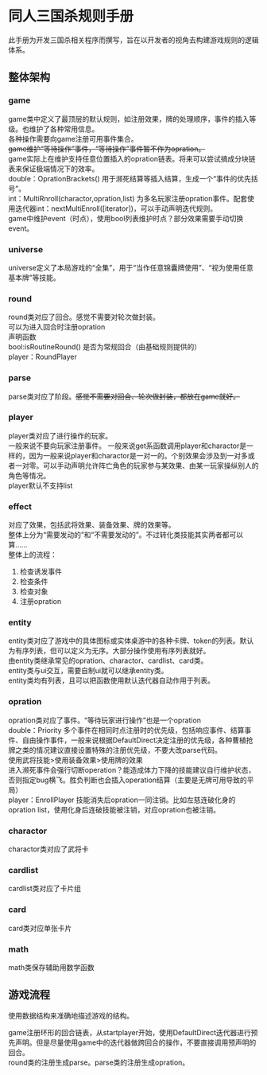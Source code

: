 # 同人三国杀规则手册
此手册为开发三国杀相关程序而撰写，旨在以开发者的视角去构建游戏规则的逻辑体系。

## 整体架构

### game
game类中定义了最顶层的默认规则，如注册效果，牌的处理顺序，事件的插入等级。也维护了各种常用信息。  
各种操作需要向game注册可用事件集合。  
~~game维护“等待操作”事件，“等待操作”事件暂不作为opration。~~  
game实际上在维护支持任意位置插入的opration链表。将来可以尝试搞成分块链表来保证极端情况下的效率。  
double：OprationBrackets() 用于濒死结算等插入结算，生成一个“事件的优先括号”。  
int：MultiRnroll(charactor,opration,list<player>) 为多名玩家注册opration事件。配套使用迭代器int：nextMultiEnroll(\[iterator])，可以手动声明迭代规则。  
game中维护event（时点），使用bool列表维护时点？部分效果需要手动切换event。

### universe
universe定义了本局游戏的“全集”，用于“当作任意锦囊牌使用”、“视为使用任意基本牌”等技能。

### round
round类对应了回合。感觉不需要对轮次做封装。  
可以为进入回合时注册opration  
声明函数  
bool:isRoutineRound()  是否为常规回合（由基础规则提供的）  
player：RoundPlayer  

### parse
parse类对应了阶段。~~感觉不需要对回合、轮次做封装，都放在game就好。~~

### player
player类对应了进行操作的玩家。  
一般来说不要向玩家注册事件。
一般来说get系函数调用player和charactor是一样的，因为一般来说player和charactor是一对一的。个别效果会涉及到一对多或者一对零。可以手动声明允许阵亡角色的玩家参与某效果、由某一玩家操纵别人的角色等情况。  
player默认不支持list  
  
### effect
对应了效果，包括武将效果、装备效果、牌的效果等。  
整体上分为“需要发动的”和“不需要发动的”。不过转化类技能其实两者都可以算……  
整体上的流程：  
  1. 检查诱发事件  
  2. 检查条件  
  3. 检查对象  
  4. 注册opration  

### entity
entity类对应了游戏中的具体图标或实体桌游中的各种卡牌、token的列表。默认为有序列表，但可以定义为无序。大部分操作使用有序列表就好。  
由entity类继承常见的opration、charactor、cardlist、card类。  
entity类与ui交互，需要自制ui就可以继承entity类。  
entity类均有列表，且可以把函数使用默认迭代器自动作用于列表。

### opration
opration类对应了事件。“等待玩家进行操作”也是一个opration  
double：Priority  多个事件在相同时点注册时的优先级，包括响应事件、结算事件、自由操作事件，一般来说根据DefaultDirect决定注册的优先级，各种曹植抢牌之类的情况建议直接设置特殊的注册优先级，不要大改parse代码。  
使用武将技能>使用装备效果>使用牌的效果  
进入濒死事件会强行切断operation？能造成体力下降的技能建议自行维护状态，否则指定bug横飞。胜负判断也会插入operation结算（主要是无牌可用导致的平局）  
player：EnrollPlayer  技能消失后opration一同注销。比如左慈连破化身的opration list，使用化身后连破技能被注销，对应opration也被注销。  

### charactor
charactor类对应了武将卡

### cardlist
cardlist类对应了卡片组

### card
card类对应单张卡片

### math
math类保存辅助用数学函数

## 游戏流程
使用数据结构来准确地描述游戏的结构。  

game注册环形的回合链表，从startplayer开始，使用DefaultDirect迭代器进行预先声明。但是尽量使用game中的迭代器做跨回合的操作，不要直接调用预声明的回合。  
round类的注册生成parse。parse类的注册生成opration。  



